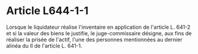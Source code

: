 # Article L644-1-1

Lorsque le liquidateur réalise l'inventaire en application de l'article L. 641-2 et si la valeur des biens le justifie, le juge-commissaire désigne, aux fins de réaliser la prisée de l'actif, l'une des personnes mentionnées au dernier alinéa du II de l'article L. 641-1.
